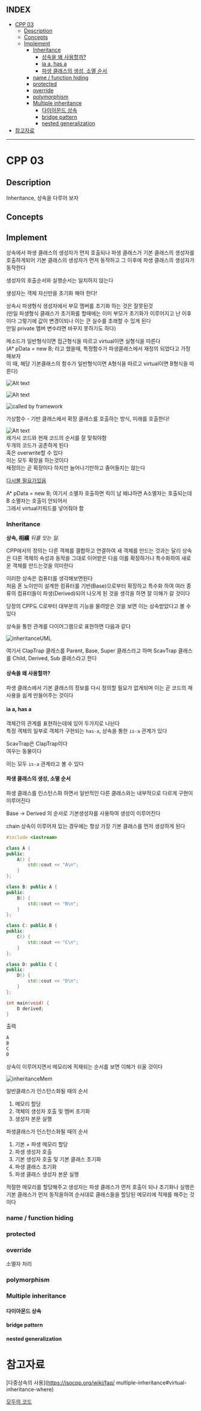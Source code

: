 ## INDEX

- [CPP 03](#cpp-03)
	- [Description](#description)
	- [Concepts](#concepts)
	- [Implement](#implement)
		- [Inheritance](#inheritance)
			- [상속을 왜 사용할까?](#상속을-왜-사용할까)
			- [ia a, has a](#ia-a-has-a)
			- [파생 클래스의 생성, 소멸 순서](#파생-클래스의-생성-소멸-순서)
		- [name / function hiding](#name--function-hiding)
		- [protected](#protected)
		- [override](#override)
		- [polymorphism](#polymorphism)
		- [Multiple inheritance](#multiple-inheritance)
			- [다이아몬드 상속](#다이아몬드-상속)
			- [bridge pattern](#bridge-pattern)
			- [nested generalization](#nested-generalization)
- [참고자료](#참고자료)

---
# CPP 03

## Description

Inheritance, 상속을 다루어 보자

## Concepts

## Implement

상속에서 파생 클래스의 생성자가 먼저 호출되나 파생 클래스가 기본 클래스의  생성자를  호출하게되어 기본 클래스의 생성자가 먼저 동작하고 그 이후에 파생 클래스의 생성자가 동작한다        

생성자의 호출순서와 실행순서는 일치하지 않는다   

생성자는 객체 자신만을 초기화 해야 한다!   

상속시 파생형식 생성자에서 부모 멤버를 초기화 하는 것은 잘못된것    
(만일 파생형식 클래스가 초기화를 할때에는 이미 부모가 초기화가 이루어지고 난 이후이다 그렇기에 값이 변경이되나 이는 큰 실수를 초래할 수 있게 된다   
만일 private 멤버 변수라면 바꾸지 못하기도 하다)   

메소드가 일반형식이면 접근형식을 따르고 virtual이면 실형식을 따른다      
(A* pData = new B; 라고 했을때, 특정함수가 파생클래스에서 재정의 되었다고 가정해보자   
이 때, 해당 기본클래스의 함수가 일반형식이면 A형식을 따르고 virtual이면 B형식을 따른다)

![Alt text](<스크린샷 2024-10-15 오후 4.49.01.png>)    

![Alt text](<스크린샷 2024-10-15 오후 4.32.51.png>)     

![called by framework](<스크린샷 2024-10-15 오후 5.17.23.png>)   

가상함수 - 기반 클래스에서 확장 클래스를 호출하는 방식, 미래를 호출한다!   


![Alt text](<스크린샷 2024-10-15 오후 5.23.23.png>)   
레거시 코드와 현재 코드의 순서를 잘 맞춰야함   
두개의 코드가 공존하게 된다   
혹은 overwrite할 수 있다   
이는 모두 확장을 하는것이다   
재정의는 곧 확장이다 하지만 늘어나기만하고 줄어들지는 않는다   

[다시볼 필요가있음](https://www.youtube.com/watch?v=1W4CkEMajQs&list=PLXvgR_grOs1DFOWF65X0Zqnd_264x41u-&index=22)   

A* pData = new B;  여기서 소멸자 호출하면 릭이 남 왜냐하면 A소멸자는 호출되는데 B 소멸자는 호출이 안되어서   
그래서 virtual키워드를 넣어줘야 함   

### Inheritance

**상속, 相續**
*뒤를 잇는 일.*

CPP에서의 정의는 다른 객체를 결합하고 연결하여 새 객체를 만드는 것과는 달리 상속은 다른 객체의 속성과 동작을 그대로 이어받은 다음 이를 확장하거나 특수화하여 새로운 객체를 만드는것을 의미한다   

이러한 상속은 컴퓨터를 생각해보면된다   
처음 폰 노이만이 설계한 컴퓨터를 기반(Base)으로부터 확장하고 특수화 하여 여러 종류의 컴퓨터들이 파생(Derived)되어 나오게 된 것을 생각을 하면 잘 이해가 갈 것이다   

당장의 CPP도 C로부터 대부분의 기능을 물려받은 것을 보면 이는 상속받았다고 볼 수 있다   

상속을 통한 관계를 다이어그램으로 표현하면 다음과 같다   

![inheritanceUML](../../images/inheritanceUML.png)

여기서 ClapTrap 클래스를 Parent, Base, Super 클래스라고 하며 ScavTrap 클래스를 Child, Derived, Sub 클래스라고 한다   

#### 상속을 왜 사용할까?

파생 클래스에서 기본 클래스의 정보를 다시 정의할 필요가 없게되며 이는 곧 코드의 재사용을 쉽게 만들어주는 것이다   

#### ia a, has a

객체간의 관계를 표현하는데에 있어 두가지로 나뉜다   
특정 객체의 일부로 객체가 구현되는 `has-a`, 상속을 통한 `is-a` 관계가 있다   

ScavTrap은 ClapTrap이다   
여우는 동물이다   

이는 모두 `is-a` 관계라고 볼 수 있다   


#### 파생 클래스의 생성, 소멸 순서

파생 클래스를 인스턴스화 하면서 일반적인 다른 클래스와는 내부적으로 다르게 구현이 이루어진다   

Base -> Derived 의 순서로 기본생성자를 사용하여 생성이 이루어진다   

chain 상속이 이루어져 있는 경우에는 항상 가장 기본 클래스를 먼저 생성하게 된다   

```c++
#include <iostream>

class A {
public:
    A() {
        std::cout << "A\n";
    }
};

class B: public A {
public:
    B() {
        std::cout << "B\n";
    }
};

class C: public B {
public:
    C() {
        std::cout << "C\n";
    }
};

class D: public C {
public:
    D() {
        std::cout << "D\n";
    }
};

int main(void) {
	D derived;
}
```

출력

```bash
A
B
C
D
```

상속이 이루어지면서 메모리에 적재되는 순서를 보면 이해가 쉬울 것이다   

![inheritanceMem](../../images/inheritanceMem.png)

일반클래스가 인스턴스화될 때의 순서     
1. 메모리 할당     
2. 객체의 생성자 호출 및 멤버 초기화     
3. 생성자 본문 실행

파생클래스가 인스턴스화될 때의 순서     
1. 기본 + 파생 메모리 할당     
2. 파생 생성자 호출    
3. 기본 생성자 호출 및 기본 클래스 초기화     
4. 파생 클래스 초기화     
5. 파생 클래스 생성자 본문 실행     

적절한 메모리를 할당해주고 생성자는 파생 클래스가 먼저 호출이 되나 초기화나 실행은 기본 클래스가 먼저 동작을하여 순서대로 클래스들을 할당된 메모리에 적재를 해주는 것이다    

### name / function hiding

### protected

### override






소멸자 처리

### polymorphism


### Multiple inheritance

#### 다이아몬드 상속

#### bridge pattern

#### nested generalization

# 참고자료

[다중상속의 사용](https://isocpp.org/wiki/faq/ multiple-inheritance#virtual-inheritance-where)   

[모두의 코드](https://modoocode.com/category/C++)   



